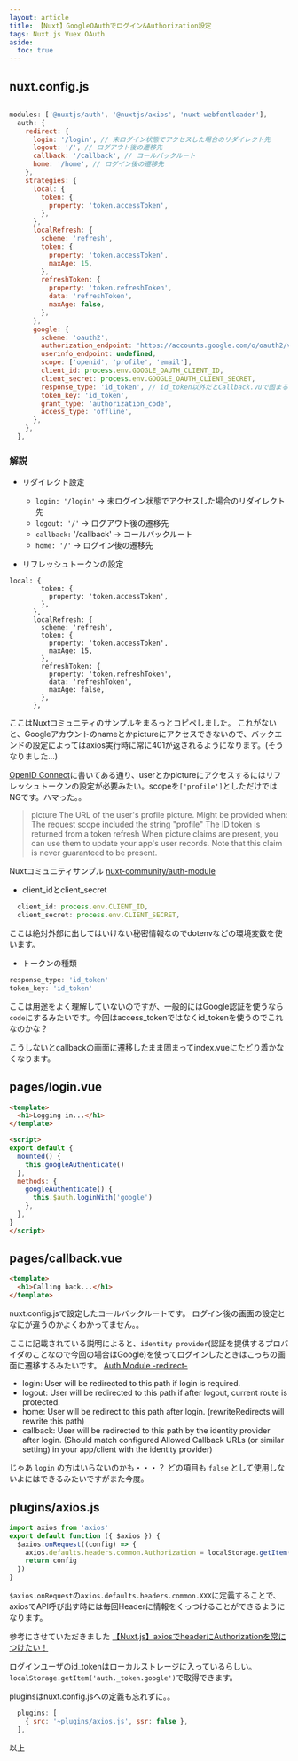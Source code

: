 ```yaml
---
layout: article
title: 【Nuxt】GoogleOAuthでログイン&Authorization設定
tags: Nuxt.js Vuex OAuth
aside:
  toc: true
---
```


## nuxt.config.js


```js

modules: ['@nuxtjs/auth', '@nuxtjs/axios', 'nuxt-webfontloader'],
  auth: {
    redirect: {
      login: '/login', // 未ログイン状態でアクセスした場合のリダイレクト先
      logout: '/', // ログアウト後の遷移先
      callback: '/callback', // コールバックルート
      home: '/home', // ログイン後の遷移先
    },
    strategies: {
      local: {
        token: {
          property: 'token.accessToken',
        },
      },
      localRefresh: {
        scheme: 'refresh',
        token: {
          property: 'token.accessToken',
          maxAge: 15,
        },
        refreshToken: {
          property: 'token.refreshToken',
          data: 'refreshToken',
          maxAge: false,
        },
      },
      google: {
        scheme: 'oauth2',
        authorization_endpoint: 'https://accounts.google.com/o/oauth2/v2/auth',
        userinfo_endpoint: undefined,
        scope: ['openid', 'profile', 'email'],
        client_id: process.env.GOOGLE_OAUTH_CLIENT_ID,
        client_secret: process.env.GOOGLE_OAUTH_CLIENT_SECRET,
        response_type: 'id_token', // id_token以外だとCallback.vuで固まる
        token_key: 'id_token',
        grant_type: 'authorization_code',
        access_type: 'offline',
      },
    },
  },
```

### 解説

- リダイレクト設定
  - `login: '/login'` -> 未ログイン状態でアクセスした場合のリダイレクト先
  - `logout: '/'` -> ログアウト後の遷移先
  - `callback:` '/callback' -> コールバックルート
  - `home: '/'` -> ログイン後の遷移先

- リフレッシュトークンの設定
```
local: {
        token: {
          property: 'token.accessToken',
        },
      },
      localRefresh: {
        scheme: 'refresh',
        token: {
          property: 'token.accessToken',
          maxAge: 15,
        },
        refreshToken: {
          property: 'token.refreshToken',
          data: 'refreshToken',
          maxAge: false,
        },
      },
```

ここはNuxtコミュニティのサンプルをまるっとコピペしました。
これがないと、Googleアカウントのnameとかpictureにアクセスできないので、バックエンドの設定によってはaxios実行時に常に401が返されるようになります。(そうなりました...)

[OpenID Connect](https://developers.google.com/identity/protocols/oauth2/openid-connect#java)に書いてある通り、userとかpictureにアクセスするにはリフレッシュトークンの設定が必要みたい。scopeを`['profile']`としただけではNGです。ハマった。。

>picture		The URL of the user's profile picture. Might be provided when:
The request scope included the string "profile"
The ID token is returned from a token refresh
When picture claims are present, you can use them to update your app's user records. Note that this claim is never guaranteed to be present.

Nuxtコミュニティサンプル
[nuxt-community/auth-module](https://github.com/nuxt-community/auth-module/blob/dev/demo/nuxt.config.ts)


- client_idとclient_secret

```js
  client_id: process.env.CLIENT_ID,
  client_secret: process.env.CLIENT_SECRET,
```

ここは絶対外部に出してはいけない秘密情報なのでdotenvなどの環境変数を使います。


- トークンの種類

```js
response_type: 'id_token'
token_key: 'id_token'
```

ここは用途をよく理解していないのですが、一般的にはGoogle認証を使うなら`code`にするみたいです。今回はaccess_tokenではなくid_tokenを使うのでこれなのかな？

こうしないとcallbackの画面に遷移したまま固まってindex.vueにたどり着かなくなります。


## pages/login.vue

```html
<template>
  <h1>Logging in...</h1>
</template>

<script>
export default {
  mounted() {
    this.googleAuthenticate()
  },
  methods: {
    googleAuthenticate() {
      this.$auth.loginWith('google')
    },
  },
}
</script>
```

## pages/callback.vue

```html
<template>
  <h1>Calling back...</h1>
</template>
```

nuxt.config.jsで設定したコールバックルートです。
ログイン後の画面の設定となにが違うのかよくわかってません。。

ここに記載されている説明によると、`identity provider`(認証を提供するプロバイダのことなので今回の場合はGoogle)を使ってログインしたときはこっちの画面に遷移するみたいです。
[Auth Module -redirect-](https://auth.nuxtjs.org/api/options.html#redirect)

- login: User will be redirected to this path if login is required.
- logout: User will be redirected to this path if after logout, current route is protected.
- home: User will be redirect to this path after login. (rewriteRedirects will rewrite this path)
- callback: User will be redirected to this path by the identity provider after login. (Should match configured Allowed Callback URLs (or similar setting) in your app/client with the identity provider)

じゃあ `login` の方はいらないのかも・・・？
どの項目も `false` として使用しないよにはできるみたいですがまた今度。


## plugins/axios.js

```js
import axios from 'axios'
export default function ({ $axios }) {
  $axios.onRequest((config) => {
    axios.defaults.headers.common.Authorization = localStorage.getItem('auth._token.google')
    return config
  })
}
```
`$axios.onRequest`の`axios.defaults.headers.common.XXX`に定義することで、axiosでAPI呼び出す時には毎回Headerに情報をくっつけることができるようになります。

参考にさせていただきました
[【Nuxt.js】axiosでheaderにAuthorizationを常につけたい！](https://qiita.com/masatakaaaa/items/7bc7cfb2c561c54e424a)

ログインユーザのid_tokenはローカルストレージに入っているらしい。
`localStorage.getItem('auth._token.google')`で取得できます。

pluginsはnuxt.config.jsへの定義も忘れずに。。

```js
  plugins: [
    { src: '~plugins/axios.js', ssr: false },
  ],
```

以上
